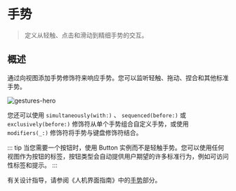 # 手势

> 定义从轻触、点击和滑动到精细手势的交互。

## 概述

通过向视图添加手势修饰符来响应手势。您可以监听轻触、拖动、捏合和其他标准手势。

![gestures-hero](https://docs-assets.developer.apple.com/published/6a1478e9bc9c150def717738cb949d52/gestures-hero@2x.png)

您还可以使用 `simultaneously(with:)` 、 `sequenced(before:)` 或 `exclusively(before:)` 修饰符从单个手势组合自定义手势，或使用 `modifiers(_:)` 修饰符将手势与键盘修饰符结合。

::: tip
当您需要一个按钮时，使用 Button 实例而不是轻触手势。您可以使用任何视图作为按钮的标签，按钮类型会自动提供用户期望的许多标准行为，例如可访问性标签和提示。
:::

有关设计指导，请参阅《人机界面指南》中的[手势](https://developer.apple.com/design/Human-Interface-Guidelines/gestures)部分。
